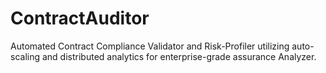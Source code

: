 # ContractAuditor
Automated Contract Compliance Validator and Risk-Profiler utilizing auto-scaling and distributed analytics for enterprise-grade assurance Analyzer.
